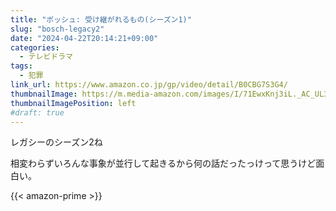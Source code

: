 ```yaml
---
title: "ボッシュ: 受け継がれるもの(シーズン1)"
slug: "bosch-legacy2"
date: "2024-04-22T20:14:21+09:00"
categories:
  - テレビドラマ
tags:
  - 犯罪
link_url: https://www.amazon.co.jp/gp/video/detail/B0CBG7S3G4/
thumbnailImage: https://m.media-amazon.com/images/I/71EwxKnj3iL._AC_UL320_.jpg
thumbnailImagePosition: left
#draft: true
---
```

レガシーのシーズン2ね
<!--more-->
相変わらずいろんな事象が並行して起きるから何の話だったっけって思うけど面白い。

{{< amazon-prime >}}
